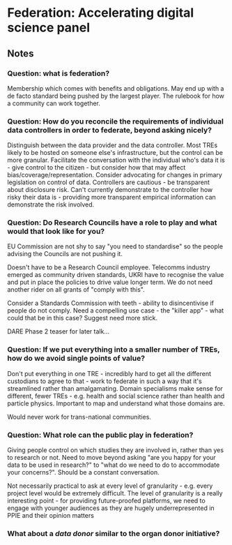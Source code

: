 # Federation: Accelerating digital science panel

## Notes

### Question: what is federation?

Membership which comes with benefits and obligations.
May end up with a de facto standard being pushed by the largest player.
The rulebook for how a community can work together.

### Question: How do you reconcile the requirements of individual data controllers in order to federate, beyond asking nicely?

Distinguish between the data provider and the data controller. Most TREs likely to be hosted on someone else's infrastructure, but the control can be more granular.
Facilitate the conversation with the individual who's data it is - give control to the citizen - but consider how that may affect bias/coverage/representation.
Consider advocating for changes in primary legislation on control of data.
Controllers are cautious - be transparent about disclosure risk. Can't currently demonstrate to the controller how risky their data is - providing more transparent empirical information can demonstrate the risk involved.

### Question: Do Research Councils have a role to play and what would that look like for you?

EU Commission are not shy to say "you need to standardise" so the people advising the Councils are not pushing it.

Doesn't have to be a Research Council employee. Telecomms industry emerged as community driven standards, UKRI have to recognise the value and put in place the policies to drive value longer term. We do not need another rider on all grants of "comply with this".

Consider a Standards Commission with teeth - ability to disincentivise if people do not comply. Need a compelling use case - the "killer app" - what could that be in this case? Suggest need more stick.

DARE Phase 2 teaser for later talk...

### Question: If we put everything into a smaller number of TREs, how do we avoid single points of value?

Don't put everything in one TRE - incredibly hard to get all the different custodians to agree to that - work to federate in such a way that it's streamlined rather than amalgamating.
Domain specialisms make sense for different, fewer TREs - e.g. health and social science rather than health and particle physics. Important to map and understand what those domains are.

Would never work for trans-national communities.

### Question: What role can the public play in federation?

Giving people control on which studies they are involved in, rather than yes to research or not. Need to move beyond asking "are you happy for your data to be used in research?" to "what do we need to do to accommodate your concerns?". Should be a constant conversation.

Not necessarily practical to ask at every level of granularity - e.g. every project level would be extremely difficult.
The level of granularity is a really interesting point - for providing future-proofed platforms, we need to engage with younger audiences as they are hugely underrepresented in PPIE and their opinion matters

### What about a _data donor_ similar to the organ donor initiative?
